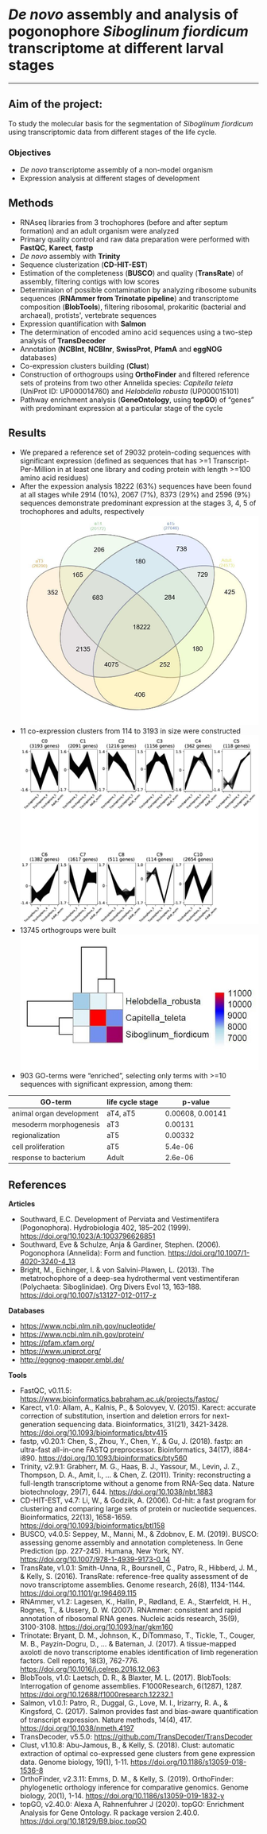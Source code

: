 # *De novo* assembly and analysis of pogonophore *Siboglinum fiordicum* transcriptome at different larval stages

---

## Aim of the project: 

To study the molecular basis for the segmentation of *Siboglinum fiordicum* using transcriptomic data from different stages of the life cycle.

### Objectives 

- *De novo* transcriptome assembly of a non-model organism 
- Expression analysis at different stages of development

## Methods
- RNAseq libraries from 3 trochophores (before and after septum formation) and an adult organism were analyzed
- Primary quality control and raw data preparation were performed with __FastQC__, __Karect__, __fastp__
- *De novo* assembly with __Trinity__
- Sequence clusterization (__CD-HIT-EST__) 
- Estimation of the completeness (__BUSCO__) and quality (__TransRate__) of assembly, filtering contigs with low scores
- Determinaion of possible contamination by analyzing ribosome subunits sequences (__RNAmmer from Trinotate pipeline__) and transcriptome composition (__BlobTools__), filtering ribosomal, prokaritic (bacterial and archaeal), protists', vertebrate sequences
- Expression quantification with __Salmon__
- The determination of encoded amino acid sequences using a two-step analysis of __TransDecoder__
- Annotation (__NCBInt__, __NCBInr__, __SwissProt__, __PfamA__ and __eggNOG__ databases)
- Co-expression clusters building (__Clust__)
- Construction of orthogroups using __OrthoFinder__ and filtered reference sets of proteins from two other Annelida species: *Capitella teleta* (UniProt ID: UP000014760) and *Helobdella robusta* (UP000015101)
- Pathway enrichment analysis (__GeneOntology__, using __topGO__) of “genes” with predominant expression at a particular stage of the cycle

## Results
- We prepared a reference set of 29032 protein-coding sequences with significant expression (defined as sequences that has >=1 Transcript-Per-Million in at least one library and coding protein with length >=100 amino acid residues)
- After the expession analysis 18222 (63%) sequences have been found at all stages while 2914 (10%), 2067 (7%), 8373 (29%) and 2596 (9%) sequences demonstrate predominant expression at the stages 3, 4, 5 of trochophores and adults, respectively
![Venn diagramm of expression](venn_diagramm.jpg "Venn diagramm of expression")
- 11 co-expression clusters from 114 to 3193 in size were constructed
![Co-expression clusters visualization](coexp_clusters.jpg "Co-expression clusters visualization. Vertical axis- normalized expression values, horizontal - life cycle stages")
- 13745 orthogroups were built
![heat map of orthogroups](orthogroups.jpg "heat map of orthogroups")
- 903 GO-terms were “enriched”, selecting only terms with >=10 sequences with significant expression, among them:

 GO-term                  | life cycle stage | p-value          
--------------------------|------------------|------------------
 animal organ development | aT4, aT5         | 0.00608, 0.00141 
 mesoderm morphogenesis   | aT3              | 0.00131          
 regionalization          | aT5              | 0.00332          
 cell proliferation       | aT5              | 5.4e-06          
 response to bacterium    | Adult            | 2.6e-06          

## References
__Articles__
- Southward, E.C. Development of Perviata and Vestimentifera (Pogonophora). Hydrobiologia 402, 185–202 (1999). https://doi.org/10.1023/A:1003796626851
- Southward, Eve & Schulze, Anja & Gardiner, Stephen. (2006). Pogonophora (Annelida): Form and function. https://doi.org/10.1007/1-4020-3240-4_13 
- Bright, M., Eichinger, I. & von Salvini-Plawen, L. (2013). The metatrochophore of a deep-sea hydrothermal vent vestimentiferan (Polychaeta: Siboglinidae). Org Divers Evol 13, 163–188. https://doi.org/10.1007/s13127-012-0117-z

__Databases__
- https://www.ncbi.nlm.nih.gov/nucleotide/
- https://www.ncbi.nlm.nih.gov/protein/
- https://pfam.xfam.org/
- https://www.uniprot.org/
- http://eggnog-mapper.embl.de/

__Tools__
- FastQC, v0.11.5: https://www.bioinformatics.babraham.ac.uk/projects/fastqc/
- Karect, v1.0: Allam, A., Kalnis, P., & Solovyev, V. (2015). Karect: accurate correction of substitution, insertion and deletion errors for next-generation sequencing data. Bioinformatics, 31(21), 3421-3428. https://doi.org/10.1093/bioinformatics/btv415
- fastp, v0.20.1: Chen, S., Zhou, Y., Chen, Y., & Gu, J. (2018). fastp: an ultra-fast all-in-one FASTQ preprocessor. Bioinformatics, 34(17), i884-i890. https://doi.org/10.1093/bioinformatics/bty560
- Trinity, v2.9.1: Grabherr, M. G., Haas, B. J., Yassour, M., Levin, J. Z., Thompson, D. A., Amit, I., ... & Chen, Z. (2011). Trinity: reconstructing a full-length transcriptome without a genome from RNA-Seq data. Nature biotechnology, 29(7), 644. https://doi.org/10.1038/nbt.1883
- CD-HIT-EST, v4.7: Li, W., & Godzik, A. (2006). Cd-hit: a fast program for clustering and comparing large sets of protein or nucleotide sequences. Bioinformatics, 22(13), 1658-1659. https://doi.org/10.1093/bioinformatics/btl158
- BUSCO, v4.0.5: Seppey, M., Manni, M., & Zdobnov, E. M. (2019). BUSCO: assessing genome assembly and annotation completeness. In Gene Prediction (pp. 227-245). Humana, New York, NY. https://doi.org/10.1007/978-1-4939-9173-0_14
- TransRate, v1.0.1: Smith-Unna, R., Boursnell, C., Patro, R., Hibberd, J. M., & Kelly, S. (2016). TransRate: reference-free quality assessment of de novo transcriptome assemblies. Genome research, 26(8), 1134-1144. https://doi.org/10.1101/gr.196469.115
- RNAmmer, v1.2: Lagesen, K., Hallin, P., Rødland, E. A., Stærfeldt, H. H., Rognes, T., & Ussery, D. W. (2007). RNAmmer: consistent and rapid annotation of ribosomal RNA genes. Nucleic acids research, 35(9), 3100-3108. https://doi.org/10.1093/nar/gkm160
- Trinotate: Bryant, D. M., Johnson, K., DiTommaso, T., Tickle, T., Couger, M. B., Payzin-Dogru, D., ... & Bateman, J. (2017). A tissue-mapped axolotl de novo transcriptome enables identification of limb regeneration factors. Cell reports, 18(3), 762-776. https://doi.org/10.1016/j.celrep.2016.12.063
- BlobTools, v1.0: Laetsch, D. R., & Blaxter, M. L. (2017). BlobTools: Interrogation of genome assemblies. F1000Research, 6(1287), 1287. https://doi.org/10.12688/f1000research.12232.1
- Salmon, v1.0.1: Patro, R., Duggal, G., Love, M. I., Irizarry, R. A., & Kingsford, C. (2017). Salmon provides fast and bias-aware quantification of transcript expression. Nature methods, 14(4), 417. https://doi.org/10.1038/nmeth.4197
- TransDecoder, v5.5.0: https://github.com/TransDecoder/TransDecoder
- Clust, v1.10.8: Abu-Jamous, B., & Kelly, S. (2018). Clust: automatic extraction of optimal co-expressed gene clusters from gene expression data. Genome biology, 19(1), 1-11. https://doi.org/10.1186/s13059-018-1536-8
- OrthoFinder, v2.3.11: Emms, D. M., & Kelly, S. (2019). OrthoFinder: phylogenetic orthology inference for comparative genomics. Genome biology, 20(1), 1-14. https://doi.org/10.1186/s13059-019-1832-y
- topGO, v2.40.0: Alexa A, Rahnenfuhrer J (2020). topGO: Enrichment Analysis for Gene Ontology. R package version 2.40.0. https://doi.org/10.18129/B9.bioc.topGO

